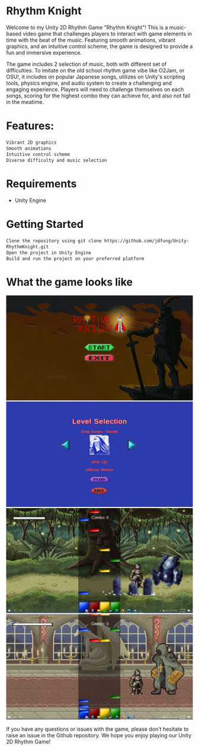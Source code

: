 # Rhythm Knight

Welcome to my Unity 2D Rhythm Game "Rhythm Knight"! This is a music-based video game that challenges players to interact with game elements in time with the beat of the music. Featuring smooth animations, vibrant graphics, and an intuitive control scheme, the game is designed to provide a fun and immersive experience.

The game includes 2 selection of music, both with different set of difficulties. To imitate on the old school rhythm game vibe like O2Jam, or OSU!, it includes on popular Japanese songs, utilizes on Unity's scripting tools, physics engine, and audio system to create a challenging and engaging experience. Players will need to challenge themselves on each songs, scoring for the highest combo they can achieve for, and also not fail in the meatime. 

# Features:
    Vibrant 2D graphics
    Smooth animations
    Intuitive control scheme
    Diverse difficulty and music selection

# Requirements
-   Unity Engine

# Getting Started

    Clone the repository using git clone https://github.com/jdfung/Unity-RhythmKnight.git
    Open the project in Unity Engine
    Build and run the project on your preferred platform
    
# What the game looks like
![Main menu](https://github.com/jdfung/Unity-RhythmKnight/blob/main/Game-in-action_screenshots/Main_menu.JPG)
![Song Selection](https://github.com/jdfung/Unity-RhythmKnight/blob/main/Game-in-action_screenshots/Level_selection.JPG)
![Gameplay 1](https://github.com/jdfung/Unity-RhythmKnight/blob/main/Game-in-action_screenshots/Gameplay_level1.JPG)
![Gameplay 2](https://github.com/jdfung/Unity-RhythmKnight/blob/main/Game-in-action_screenshots/Gameplay_level2.JPG)

If you have any questions or issues with the game, please don't hesitate to raise an issue in the Github repository. We hope you enjoy playing our Unity 2D Rhythm Game!
